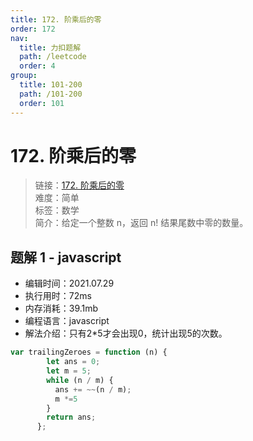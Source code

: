 ```yaml
---
title: 172. 阶乘后的零
order: 172
nav:
  title: 力扣题解
  path: /leetcode
  order: 4
group:
  title: 101-200
  path: /101-200
  order: 101
---
```


# 172. 阶乘后的零
    
> 链接：[172. 阶乘后的零](https://leetcode-cn.com/problems/factorial-trailing-zeroes/)  
> 难度：简单  
> 标签：数学  
> 简介：给定一个整数 n，返回 n! 结果尾数中零的数量。
      
## 题解 1 - javascript
- 编辑时间：2021.07.29
- 执行用时：72ms
- 内存消耗：39.1mb
- 编程语言：javascript
- 解法介绍：只有2*5才会出现0，统计出现5的次数。
```javascript
var trailingZeroes = function (n) {
        let ans = 0;
        let m = 5;
        while (n / m) {
          ans += ~~(n / m);
          m *=5
        }
        return ans;
      };
      
```

      
